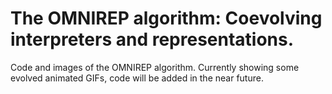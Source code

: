 # The OMNIREP algorithm: Coevolving interpreters and representations.

Code and images of the OMNIREP algorithm. 
Currently showing some evolved animated GIFs, code will be added in the near future.
